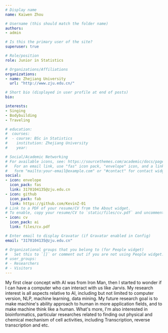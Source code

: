 ```yaml
---
# Display name
name: Kaiwen Zhou

# Username (this should match the folder name)
authors:
- admin

# Is this the primary user of the site?
superuser: true

# Role/position
role: Junior in Statistics

# Organizations/Affiliations
organizations:
- name: Zhejiang University
  url: "http://www.zju.edu.cn/"

# Short bio (displayed in user profile at end of posts)
bio: 

interests:
- Singing
- Bodybuilding
- Traveling

# education:
#  courses:
#  - course: BSc in Statistics
#    institution: Zhejiang University
#    year: 

# Social/Academic Networking
# For available icons, see: https://sourcethemes.com/academic/docs/page-builder/#icons
#   For an email link, use "fas" icon pack, "envelope" icon, and a link in the
#   form "mailto:your-email@example.com" or "#contact" for contact widget.
social:
- icon: envelope
  icon_pack: fas
  link: 3170104135@zju.edu.cn
- icon: github
  icon_pack: fab
  link: https://github.com/KevinZ-01
# Link to a PDF of your resume/CV from the About widget.
# To enable, copy your resume/CV to `static/files/cv.pdf` and uncomment the lines below.
- icon: cv
  icon_pack: ai
  link: files/cv.pdf

# Enter email to display Gravatar (if Gravatar enabled in Config)
email: "3170104135@zju.edu.cn"

# Organizational groups that you belong to (for People widget)
#   Set this to `[]` or comment out if you are not using People widget.
# user_groups:
# - Researchers
# - Visitors
---
```

My first clear concept with AI was from Iron Man, then I started to wonder if I can have a computer who can interact with us like Jarvis.
My research interest is all aspects relative to AI, including but not limited to computer version, NLP, machine learning, data mining. My future research goal is to make machine's ability approach to human in more application fields, and to make machine think like a human. What's more, I'm also interested in bioinformatics, particular researches related to finding out physical and chemical mechanism of cell activities, including Transcription, reverse transcription and etc.
